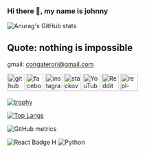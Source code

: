 ### Hi there 👋, my name is johnny

![Anurag's GitHub stats](https://github-readme-stats.vercel.app/api?username=congaterori&show_icons=true&theme=radical)

## Quote: nothing is impossible

gmail: congaterori@gmail.com 

[<img src='https://cdn.jsdelivr.net/npm/simple-icons@3.0.1/icons/github.svg' alt='github' height='40'>](https://github.com/congaterori)  [<img src='https://cdn.jsdelivr.net/npm/simple-icons@3.0.1/icons/facebook.svg' alt='facebook' height='40'>](https://www.facebook.com/Science.Khuong)  [<img src='https://cdn.jsdelivr.net/npm/simple-icons@3.0.1/icons/instagram.svg' alt='instagram' height='40'>](https://www.instagram.com/johnny20061234/)  [<img src='https://cdn.jsdelivr.net/npm/simple-icons@3.0.1/icons/stackoverflow.svg' alt='stackoverflow' height='40'>](https://stackoverflow.com/users/12994597)  [<img src='https://cdn.jsdelivr.net/npm/simple-icons@3.0.1/icons/youtube.svg' alt='YouTube' height='40'>](https://www.youtube.com/channel/UCUErM4CWNcjufGuUJJ5oecA)  [<img src='https://cdn.jsdelivr.net/npm/simple-icons@3.0.1/icons/reddit.svg' alt='Reddit' height='40'>](https://www.reddit.com/user/johnny20061234)  [<img src='https://cdn.jsdelivr.net/npm/simple-icons@3.0.1/icons/repl-dot-it.svg' alt='repl-dot-it' height='40'>](https://replit.com/@johnnyjumper)  

[![trophy](https://github-profile-trophy.vercel.app/?username=congaterori)](https://github.com/ryo-ma/github-profile-trophy)

[![Top Langs](https://github-readme-stats.vercel.app/api/top-langs/?username=congaterori&layout=compact)](https://github.com/anuraghazra/github-readme-stats)

![GitHub metrics](https://metrics.lecoq.io/congaterori)

![React Badge](https://img.shields.io/badge/dynamic/json?url=<URL>&label=<LABEL>&query=<$.DATA.SUBDATA>&color=<COLOR>&prefix=<PREFIX>&suffix=<SUFFIX>)
H
<img alt="Python" src="https://img.shields.io/badge/Python-3776AB?logo-Python&logocolor=white?style=for-the-badge" />
